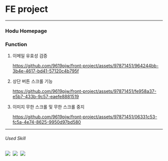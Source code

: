 # FE project
------------
### Hodu Homepage
### Function
<ol>
    <li>이메일 유효성 검증

https://github.com/9619pjw/front-project/assets/97871451/964244bb-3b4e-4617-bd41-57120c4b795f

</li>
    <li>상단 버튼 스크롤 기능

https://github.com/9619pjw/front-project/assets/97871451/fe958a37-e5b7-433b-9c57-eaefe8881519

</li>
    <li>이미지 무한 스크롤 및 무한 스크롤 중지

https://github.com/9619pjw/front-project/assets/97871451/06331c53-fc5a-4e74-8625-9950d97bd580

</li>
</ol>



------------
###### Used Skill
<img src="https://img.shields.io/badge/HTML-E34F26?style=for-the-badge&logo=HTML5&logoColor=white">&nbsp;
<img src="https://img.shields.io/badge/CSS-1572B6?style=for-the-badge&logo=CSS3&logoColor=white">&nbsp;
<img src="https://img.shields.io/badge/JavaScript-F7DF1E?style=for-the-badge&logo=javaScript&logoColor=white">&nbsp;
